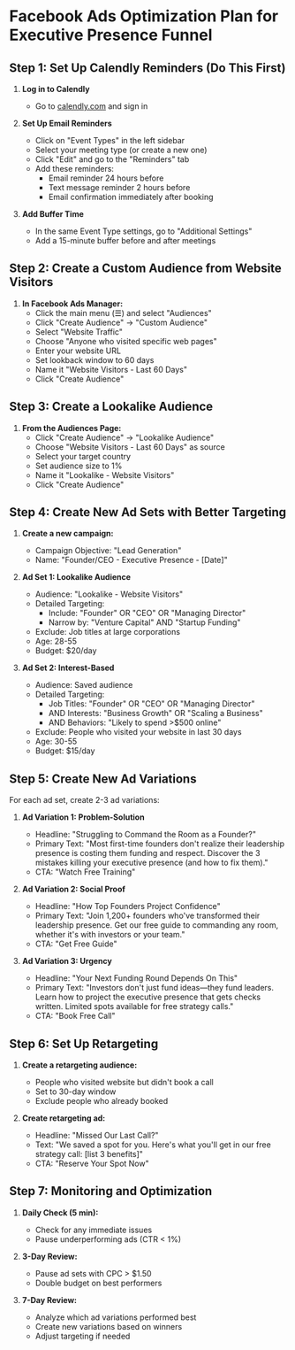 # Facebook Ads Optimization Plan for Executive Presence Funnel

## Step 1: Set Up Calendly Reminders (Do This First)

1. **Log in to Calendly**
   - Go to [calendly.com](https://calendly.com) and sign in

2. **Set Up Email Reminders**
   - Click on "Event Types" in the left sidebar
   - Select your meeting type (or create a new one)
   - Click "Edit" and go to the "Reminders" tab
   - Add these reminders:
     - Email reminder 24 hours before
     - Text message reminder 2 hours before
     - Email confirmation immediately after booking

3. **Add Buffer Time**
   - In the same Event Type settings, go to "Additional Settings"
   - Add a 15-minute buffer before and after meetings

## Step 2: Create a Custom Audience from Website Visitors

1. **In Facebook Ads Manager:**
   - Click the main menu (☰) and select "Audiences"
   - Click "Create Audience" → "Custom Audience"
   - Select "Website Traffic"
   - Choose "Anyone who visited specific web pages"
   - Enter your website URL
   - Set lookback window to 60 days
   - Name it "Website Visitors - Last 60 Days"
   - Click "Create Audience"

## Step 3: Create a Lookalike Audience

1. **From the Audiences Page:**
   - Click "Create Audience" → "Lookalike Audience"
   - Choose "Website Visitors - Last 60 Days" as source
   - Select your target country
   - Set audience size to 1%
   - Name it "Lookalike - Website Visitors"
   - Click "Create Audience"

## Step 4: Create New Ad Sets with Better Targeting

1. **Create a new campaign:**
   - Campaign Objective: "Lead Generation"
   - Name: "Founder/CEO - Executive Presence - [Date]"

2. **Ad Set 1: Lookalike Audience**
   - Audience: "Lookalike - Website Visitors"
   - Detailed Targeting:
     - Include: "Founder" OR "CEO" OR "Managing Director"
     - Narrow by: "Venture Capital" AND "Startup Funding"
   - Exclude: Job titles at large corporations
   - Age: 28-55
   - Budget: $20/day

3. **Ad Set 2: Interest-Based**
   - Audience: Saved audience
   - Detailed Targeting:
     - Job Titles: "Founder" OR "CEO" OR "Managing Director"
     - AND Interests: "Business Growth" OR "Scaling a Business"
     - AND Behaviors: "Likely to spend >$500 online"
   - Exclude: People who visited your website in last 30 days
   - Age: 30-55
   - Budget: $15/day

## Step 5: Create New Ad Variations

For each ad set, create 2-3 ad variations:

1. **Ad Variation 1: Problem-Solution**
   - Headline: "Struggling to Command the Room as a Founder?"
   - Primary Text: "Most first-time founders don't realize their leadership presence is costing them funding and respect. Discover the 3 mistakes killing your executive presence (and how to fix them)."
   - CTA: "Watch Free Training"

2. **Ad Variation 2: Social Proof**
   - Headline: "How Top Founders Project Confidence"
   - Primary Text: "Join 1,200+ founders who've transformed their leadership presence. Get our free guide to commanding any room, whether it's with investors or your team."
   - CTA: "Get Free Guide"

3. **Ad Variation 3: Urgency**
   - Headline: "Your Next Funding Round Depends On This"
   - Primary Text: "Investors don't just fund ideas—they fund leaders. Learn how to project the executive presence that gets checks written. Limited spots available for free strategy calls."
   - CTA: "Book Free Call"

## Step 6: Set Up Retargeting

1. **Create a retargeting audience:**
   - People who visited website but didn't book a call
   - Set to 30-day window
   - Exclude people who already booked

2. **Create retargeting ad:**
   - Headline: "Missed Our Last Call?"
   - Text: "We saved a spot for you. Here's what you'll get in our free strategy call: [list 3 benefits]"
   - CTA: "Reserve Your Spot Now"

## Step 7: Monitoring and Optimization

1. **Daily Check (5 min):**
   - Check for any immediate issues
   - Pause underperforming ads (CTR < 1%)

2. **3-Day Review:**
   - Pause ad sets with CPC > $1.50
   - Double budget on best performers

3. **7-Day Review:**
   - Analyze which ad variations performed best
   - Create new variations based on winners
   - Adjust targeting if needed
